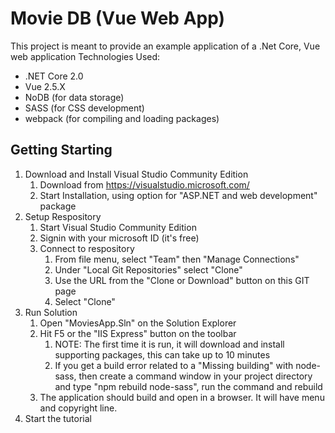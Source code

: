 # Movie DB (Vue Web App)
This project is meant to provide an example application of a .Net Core, Vue web application
Technologies Used:
* .NET Core 2.0
* Vue 2.5.X
* NoDB (for data storage)
* SASS (for CSS development)
* webpack (for compiling and loading packages)
## Getting Starting
1. Download and Install Visual Studio Community Edition 
    1. Download from https://visualstudio.microsoft.com/
    2. Start Installation, using option for "ASP.NET and web development" package    
2. Setup Respository
    1. Start Visual Studio Community Edition
    2. Signin with your microsoft ID (it's free)
    2. Connect to respository
        1. From file menu, select "Team" then "Manage Connections"
        2. Under "Local Git Repositories" select "Clone"
        3. Use the URL from the "Clone or Download" button on this GIT page
        4. Select "Clone"
3. Run Solution
    1. Open "MoviesApp.Sln" on the Solution Explorer
    2. Hit F5 or the "IIS Express" button on the toolbar
        1. NOTE: The first time it is run, it will download and install supporting packages, this can take up to 10 minutes
        2. If you get a build error related to a "Missing building" with node-sass, then create a command window in your project directory and type "npm rebuild node-sass", run the command and rebuild
    3. The application should build and open in a browser.  It will have menu and copyright line.
4. Start the tutorial
